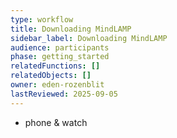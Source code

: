 ```yaml
---
type: workflow
title: Downloading MindLAMP
sidebar_label: Downloading MindLAMP
audience: participants
phase: getting_started
relatedFunctions: []
relatedObjects: []
owner: eden-rozenblit
lastReviewed: 2025-09-05
---
```

- phone & watch